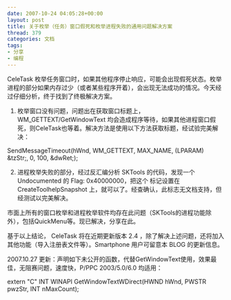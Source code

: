 ```yaml
---
date: 2007-10-24 04:05:28+00:00
layout: post
title: 关于枚举（任务）窗口假死和枚举进程失败的通用问题解决方案
thread: 379
categories: 文档
tags:
- 分享
- 编程
---
```


CeleTask 枚举任务窗口时，如果其他程序停止响应，可能会出现假死状态。枚举进程的部分如果内存过少（或者某些程序开着），会出现无法成功的情况。今天经过仔细分析，终于找到了终极解决方案。  
  
1. 枚举窗口没有问题，问题出在获取窗口标题上，WM_GETTEXT/GetWindowText 均会造成程序等待，如果其他进程窗口假死，则CeleTask也等着。解决方法是使用以下方法获取标题，经试验完美解决：  
  
SendMessageTimeout(hWnd, WM_GETTEXT, MAX_NAME, (LPARAM) &tzStr;, 0, 100, &dwRet;);  
  
2. 进程枚举失败的部分，经过反汇编分析 SKTools 的代码，发现一个 Undocumented 的 Flag: 0x40000000，把这个 标记设置在 CreateToolhelpSnapshot 上，就可以了。经查确认，此标志无文档支持，但经测试以完美解决。  
  
市面上所有的窗口枚举和进程枚举软件均存在此问题（SKTools的进程功能除外），包括QuickMenu等。现已解决，分享在此。<!-- more -->  
  
基于以上结论， CeleTask 将在近期更新版本 2.4 ，除了解决上述问题，还将加入其他功能（导入注册表文件等）。Smartphone 用户可留意本 BLOG 的更新信息。  
  
  
2007.10.27 更新：声明如下未公开的函数，代替GetWindowText使用，效果最佳，无阻赛问题，速度快，P/PPC 2003/5.0/6.0 均适用：  
  
extern "C" INT WINAPI GetWindowTextWDirect(HWND hWnd, PWSTR pwzStr, INT nMaxCount);  

